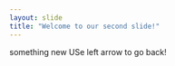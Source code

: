 ```yaml
---
layout: slide
title: "Welcome to our second slide!"
---
```

something new
USe left arrow to go back!
